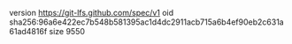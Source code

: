 version https://git-lfs.github.com/spec/v1
oid sha256:96a6e422ec7b548b581395ac1d4dc2911acb715a6b4ef90eb2c631a61ad4816f
size 9550
